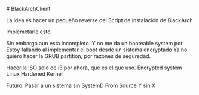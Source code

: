 <h># BlackArchClient </h>

<p>La idea es hacer un pequeño reverse del Script de instalación de BlackArch </p>

<p>Implemetarle esto. </p>
    Sin embargo aun esta incompleto.
    Y no me da un booteable system por
    Estoy fallando al implementar el boot desde un sistema encryptado
    Ya no quiero hacer la GRUB partition, por razones de seguredad.
    
    
Hacer la ISO solo de i3 por ahora, que es el que uso.
Encrypted system
Linux Hardened Kernel



Futuro:
    Pasar a un sistema sin SystemD
    From Source
    Y sin X
    
  
  
